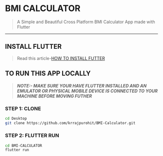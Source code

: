 # BMI CALCULATOR

>A Simple and Beautiful Cross Platform BMI Calculator App made with Flutter
---
## INSTALL FLUTTER
> Read this article-[HOW TO INSTALL FUTTER](https://flutter.dev/docs/get-started/install)

## TO RUN THIS APP LOCALLY
> ##### NOTE:- MAKE SURE YOUR HAVE FLUTTER INSTALLED AND AN EMULATOR OR PHYSICAL MOBILE DEVICE IS CONNECTED TO YOUR MACHINE BEFORE MOVING FUTHER


### STEP 1: CLONE

```bash
cd Desktop
git clone https://github.com/krrajpurohit/BMI-Calculator.git
```
### STEP 2: FLUTTER RUN

```bash
cd BMI-CALCULATOR
flutter run
```

